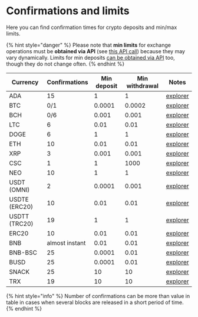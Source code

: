 # Confirmations and limits

Here you can find confirmation times for crypto deposits and min/max limits.

{% hint style="danger" %}
Please note that **min limits** for exchange operations must be **obtained via API** (see [this API call](api-documentation/api-reference.md#get-list-of-exchangeable-currency-pairs)) because they may vary dynamically. Limits for min deposits [can be obtained via API](api-documentation/api-reference.md#get-list-of-supported-currencies) too, though they do not change often.
{% endhint %}

| Currency      | Confirmations  | Min deposit | Min withdrawal | Notes                                           |
| ------------- | -------------- | ----------- | -------------- | ----------------------------------------------- |
| ADA           | 15             | 1           | 1              | [explorer](https://cardanoexplorer.com/)        |
| BTC           | 0/1            | 0.0001      | 0.0002         | [explorer](https://www.blockchain.com/explorer) |
| BCH           | 0/6            | 0.001       | 0.001          | [explorer](https://explorer.bitcoin.com/bch)    |
| LTC           | 6              | 0.01        | 0.01           | [explorer](https://live.blockcypher.com/ltc/)   |
| DOGE          | 6              | 1           | 1              | [explorer](https://live.blockcypher.com/doge/)  |
| ETH           | 10             | 0.01        | 0.01           | [explorer](http://etherscan.io/)                |
| XRP           | 3              | 0.001       | 0.001          | [explorer](https://xrpscan.com/)                |
| CSC           | 1              | 1           | 1000           | [explorer](https://xrpscan.com/)                |
| NEO           | 10             | 1           | 1              | [explorer](https://neotracker.io/)              |
| USDT (OMNI)   | 2              | 0.0001      | 0.001          | [explorer](https://omniexplorer.info/)          |
| USDTE (ERC20) | 10             | 0.01        | 0.01           | [explorer](http://etherscan.io/)                |
| USDTT (TRC20) | 19             | 1           | 1              | [explorer](https://tronscan.org/)               |
| ERC20         | 10             | 0.01        | 0.01           | [explorer](http://etherscan.io/)                |
| BNB           | almost instant | 0.01        | 0.01           | [explorer](https://explorer.binance.org/)       |
| BNB-BSC       | 25             | 0.0001      | 0.01           | [explorer](https://bscscan.com/)                |
| BUSD          | 25             | 0.0001      | 0.01           | [explorer](https://bscscan.com/)                |
| SNACK         | 25             | 10          | 10             | [explorer](https://bscscan.com/)                |
| TRX           | 19             | 10          | 10             | [explorer](https://tronscan.org/)               |

{% hint style="info" %}
Number of confirmations can be more than value in table in cases when several blocks are released in a short period of time.
{% endhint %}
